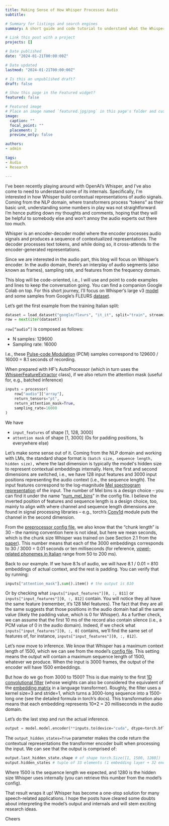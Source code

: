 ```yaml
---
title: Making Sense of How Whisper Processes Audio
subtitle:

# Summary for listings and search engines
summary: A short guide and code tutorial to understand what the Whisper's encoder expects as inputs, and produces as outputs.

# Link this post with a project
projects: []

# Date published
date: "2024-01-21T00:00:00Z"

# Date updated
lastmod: "2024-01-21T00:00:00Z"

# Is this an unpublished draft?
draft: false

# Show this page in the Featured widget?
featured: false

# Featured image
# Place an image named `featured.jpg/png` in this page's folder and customize its options here.
image:
  caption: ""
  focal_point: ""
  placement: 2
  preview_only: false

authors:
- admin

tags:
- Audio
- Research

---
```


I’ve been recently playing around with OpenAI’s Whisper, and I’ve also come to need to understand some of its internals. Specifically, I'm interested in how Whisper build contextual representations of audio signals. Coming from the NLP domain, where transformers process “tokens” as their basic unit, understanding some numbers in play was not straightforward. I’m hence putting down my thoughts and comments, hoping that they will be helpful to somebody else and won’t annoy the audio experts out there too much.

Whisper is an encoder-decoder model where the encoder processes audio signals and produces a sequence of contextualized representations. The decoder processes text tokens, and while doing so, it cross-attends to the encoder-generated representations. 

Since we are interested in the audio part, this blog will focus on Whisper’s encoder. 
In the audio domain, there’s an interplay of audio segments (also known as frames), sampling rate, and features from the frequency domain. 
 
This blog will be code-oriented, i.e., I will use and point to code examples and lines to keep the conversation going. You can find a companion Google Colab on top.
For this short journey, I’ll focus on Whisper’s large v3 [model](https://huggingface.co/openai/whisper-large-v3) and some samples from Google’s FLEURS [dataset](https://huggingface.co/datasets/google/fleurs).

Let’s get the first example from the training Italian split:

```python
dataset = load_dataset("google/fleurs", "it_it", split="train", streaming=True)
row = next(iter(dataset))
```
`row[“audio”]` is composed as follows:

- N samples: 129600
- Sampling rate: 16000

I.e., these [Pulse-code Modulation](https://en.wikipedia.org/wiki/Pulse-code_modulation) (PCM) samples correspond to 129600 / 16000 = 8.1 seconds of recording.

When prepared with HF’s AutoProcessor (which in turn uses the [WhisperFeatureExtractor](https://huggingface.co/docs/transformers/main/en/model_doc/whisper#transformers.WhisperFeatureExtractor) class), if we also return the attention mask (useful for, e.g., batched inference) 
```python
inputs = processor(
    row["audio"]["array"],
    return_tensors="pt",
    return_attention_mask=True,
    sampling_rate=16000
)
```
We have 
- `input_features` of shape [1, 128, 3000]
- `attention mask` of shape [1, 3000]  (0s for padding positions, 1s everywhere else)

Let’s make some sense out of it. Coming from the NLP domain and working with LMs, the standard shape format is `(batch size, sequence length, hidden size),` where the last dimension is typically the model's hidden size to represent contextual embeddings internally. Here, the first and second dimensions are switched, i.e., we have 128 input features and 3000 input positions representing the audio context (i.e., the sequence length). The input features correspond to the log-magnitude [Mel spectrogram representation](https://en.wikipedia.org/wiki/Mel-frequency_cepstrum) of the input. The number of Mel bins is a design choice – you can find it under the name “[num_mel_bins](https://huggingface.co/openai/whisper-large-v3/blob/main/config.json#L42)” in the config file. I believe the inverted position of features and sequence length is a design choice, too, mainly to align with where channel and sequence length dimensions are found in signal processing libraries – e.g., torch’s [Conv1d](https://pytorch.org/docs/stable/generated/torch.nn.Conv1d.html) module puts the channel in the second dimension.

From the [preprocessor config file](https://huggingface.co/openai/whisper-large-v3/blob/main/preprocessor_config.json), we also know that the “chunk length” is 30 – the naming convention here is not ideal, but here we mean seconds, which is the chunk size Whisper was trained on (see Section 2.1 from the [paper](https://cdn.openai.com/papers/whisper.pdf)). This number means that each of the 3000 embeddings corresponds to 30 / 3000 = 0.01 seconds or ten milliseconds (for reference, [vowel-related phonemes in Italian](https://www.glossa-journal.org/article/id/5232/) range from 50 to 200 ms).

Back to our example. If we have 8.1s of audio, we will have 8.1 / 0.01 = 810 embeddings of actual context, and the rest is padding. You can verify that by running:

```python
inputs["attention_mask"].sum().item() # the output is 810
```

Or by checking what `inputs["input_features"][0, :, 811]` or `inputs["input_features"][0, :, 812]` contain. You will notice they all have the same feature (remember, it’s 128 Mel features). The fact that they are all the same suggests that those positions in the audio domain had all the same value (likely the padding value, which is 0 for Whisper). As a further check, we can assume that the first 10 ms of the record also contain silence (i.e., a PCM value of 0 in the audio domain). Indeed, if we check what `inputs["input_features"][0, :, 0]` contains, we’ll find the same set of features of, for instance, `inputs["input_features"][0, :, 812]`.

Let’s now move to inference. We know that Whisper has a maximum context length of 1500, which we can see from the model’s [config file](https://huggingface.co/openai/whisper-large-v3/blob/main/config.json#L37). This setting means the output will contain a maximum sequence length of 1500, whatever we produce. When the input is 3000 frames, the output of the encoder will have 1500 embeddings.

But how do we go from 3000 to 1500? This is due mainly to the first [1D convolutional filter](https://github.com/huggingface/transformers/blob/main/src/transformers/models/whisper/modeling_whisper.py#L1105) (whose weights can also be considered the equivalent of the [embedding matrix](https://github.com/huggingface/transformers/blob/main/src/transformers/models/whisper/modeling_whisper.py#L1105) in a language transformer). Roughly, the filter uses a kernel size=3 and stride=1, which turns a 3000-long sequence into a 1500-long one (see the detailed formula in torch’s docs). This transformation also means that each embedding represents 10*2 = 20 milliseconds in the audio domain.

Let’s do the last step and run the actual inference.

```python 
output = model.model.encoder(**inputs.to(device="cuda", dtype=torch.bfloat16), output_hidden_states=True)
```

The `output_hidden_states=True` parameter makes the code return the contextual representations the transformer encoder built when processing the input. 
We can see that the output is comprised of:

```python
output.last_hidden_state.shape # of shape torch.Size([1, 1500, 1280])
output.hidden_states # tuple of 33 elements (1 embedding layer + 32 encoder blocks)
```

Where 1500 is the sequence length we expected, and 1280 is the hidden size Whisper uses internally (you can retrieve this number from the model’s config).

That result wraps it up! Whisper has become a one-stop solution for many speech-related applications. I hope the posts have cleared some doubts about interpreting the model’s output and internals and will stem exciting research ideas.

Cheers

